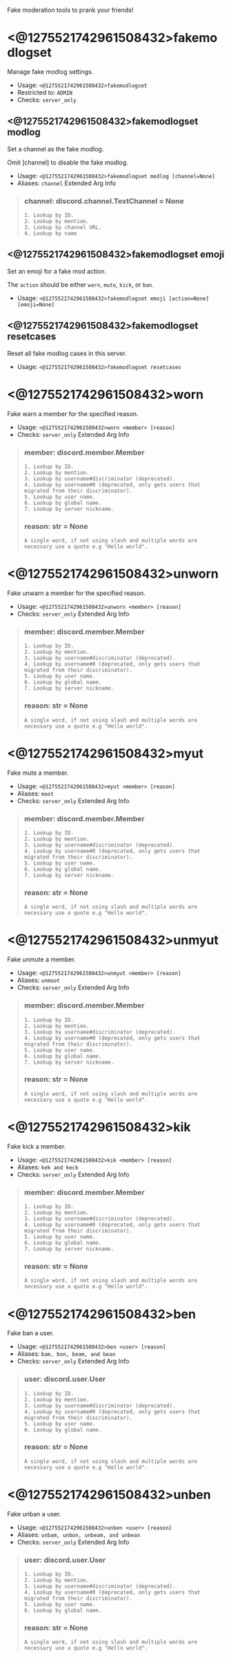 Fake moderation tools to prank your friends!

# <@1275521742961508432>fakemodlogset
Manage fake modlog settings.<br/>
 - Usage: `<@1275521742961508432>fakemodlogset`
 - Restricted to: `ADMIN`
 - Checks: `server_only`
## <@1275521742961508432>fakemodlogset modlog
Set a channel as the fake modlog.<br/>

Omit [channel] to disable the fake modlog.<br/>
 - Usage: `<@1275521742961508432>fakemodlogset modlog [channel=None]`
 - Aliases: `channel`
Extended Arg Info
> ### channel: discord.channel.TextChannel = None
> 
> 
>     1. Lookup by ID.
>     2. Lookup by mention.
>     3. Lookup by channel URL.
>     4. Lookup by name
> 
>     
## <@1275521742961508432>fakemodlogset emoji
Set an emoji for a fake mod action.<br/>

The `action` should be either `warn`, `mute`, `kick`, or `ban`.<br/>
 - Usage: `<@1275521742961508432>fakemodlogset emoji [action=None] [emoji=None]`
## <@1275521742961508432>fakemodlogset resetcases
Reset all fake modlog cases in this server.<br/>
 - Usage: `<@1275521742961508432>fakemodlogset resetcases`
# <@1275521742961508432>worn
Fake warn a member for the specified reason.<br/>
 - Usage: `<@1275521742961508432>worn <member> [reason]`
 - Checks: `server_only`
Extended Arg Info
> ### member: discord.member.Member
> 
> 
>     1. Lookup by ID.
>     2. Lookup by mention.
>     3. Lookup by username#discriminator (deprecated).
>     4. Lookup by username#0 (deprecated, only gets users that migrated from their discriminator).
>     5. Lookup by user name.
>     6. Lookup by global name.
>     7. Lookup by server nickname.
> 
>     
> ### reason: str = None
> ```
> A single word, if not using slash and multiple words are necessary use a quote e.g "Hello world".
> ```
# <@1275521742961508432>unworn
Fake unwarn a member for the specified reason.<br/>
 - Usage: `<@1275521742961508432>unworn <member> [reason]`
 - Checks: `server_only`
Extended Arg Info
> ### member: discord.member.Member
> 
> 
>     1. Lookup by ID.
>     2. Lookup by mention.
>     3. Lookup by username#discriminator (deprecated).
>     4. Lookup by username#0 (deprecated, only gets users that migrated from their discriminator).
>     5. Lookup by user name.
>     6. Lookup by global name.
>     7. Lookup by server nickname.
> 
>     
> ### reason: str = None
> ```
> A single word, if not using slash and multiple words are necessary use a quote e.g "Hello world".
> ```
# <@1275521742961508432>myut
Fake mute a member.<br/>
 - Usage: `<@1275521742961508432>myut <member> [reason]`
 - Aliases: `moot`
 - Checks: `server_only`
Extended Arg Info
> ### member: discord.member.Member
> 
> 
>     1. Lookup by ID.
>     2. Lookup by mention.
>     3. Lookup by username#discriminator (deprecated).
>     4. Lookup by username#0 (deprecated, only gets users that migrated from their discriminator).
>     5. Lookup by user name.
>     6. Lookup by global name.
>     7. Lookup by server nickname.
> 
>     
> ### reason: str = None
> ```
> A single word, if not using slash and multiple words are necessary use a quote e.g "Hello world".
> ```
# <@1275521742961508432>unmyut
Fake unmute a member.<br/>
 - Usage: `<@1275521742961508432>unmyut <member> [reason]`
 - Aliases: `unmoot`
 - Checks: `server_only`
Extended Arg Info
> ### member: discord.member.Member
> 
> 
>     1. Lookup by ID.
>     2. Lookup by mention.
>     3. Lookup by username#discriminator (deprecated).
>     4. Lookup by username#0 (deprecated, only gets users that migrated from their discriminator).
>     5. Lookup by user name.
>     6. Lookup by global name.
>     7. Lookup by server nickname.
> 
>     
> ### reason: str = None
> ```
> A single word, if not using slash and multiple words are necessary use a quote e.g "Hello world".
> ```
# <@1275521742961508432>kik
Fake kick a member.<br/>
 - Usage: `<@1275521742961508432>kik <member> [reason]`
 - Aliases: `kek and keck`
 - Checks: `server_only`
Extended Arg Info
> ### member: discord.member.Member
> 
> 
>     1. Lookup by ID.
>     2. Lookup by mention.
>     3. Lookup by username#discriminator (deprecated).
>     4. Lookup by username#0 (deprecated, only gets users that migrated from their discriminator).
>     5. Lookup by user name.
>     6. Lookup by global name.
>     7. Lookup by server nickname.
> 
>     
> ### reason: str = None
> ```
> A single word, if not using slash and multiple words are necessary use a quote e.g "Hello world".
> ```
# <@1275521742961508432>ben
Fake ban a user.<br/>
 - Usage: `<@1275521742961508432>ben <user> [reason]`
 - Aliases: `bam, bon, beam, and bean`
 - Checks: `server_only`
Extended Arg Info
> ### user: discord.user.User
> 
> 
>     1. Lookup by ID.
>     2. Lookup by mention.
>     3. Lookup by username#discriminator (deprecated).
>     4. Lookup by username#0 (deprecated, only gets users that migrated from their discriminator).
>     5. Lookup by user name.
>     6. Lookup by global name.
> 
>     
> ### reason: str = None
> ```
> A single word, if not using slash and multiple words are necessary use a quote e.g "Hello world".
> ```
# <@1275521742961508432>unben
Fake unban a user.<br/>
 - Usage: `<@1275521742961508432>unben <user> [reason]`
 - Aliases: `unbam, unbon, unbeam, and unbean`
 - Checks: `server_only`
Extended Arg Info
> ### user: discord.user.User
> 
> 
>     1. Lookup by ID.
>     2. Lookup by mention.
>     3. Lookup by username#discriminator (deprecated).
>     4. Lookup by username#0 (deprecated, only gets users that migrated from their discriminator).
>     5. Lookup by user name.
>     6. Lookup by global name.
> 
>     
> ### reason: str = None
> ```
> A single word, if not using slash and multiple words are necessary use a quote e.g "Hello world".
> ```
